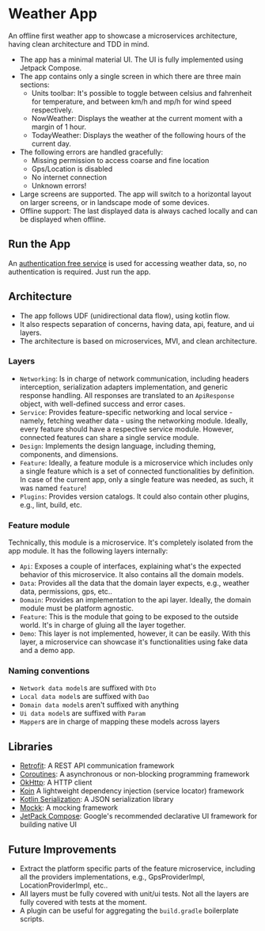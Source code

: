 # Weather App
An offline first weather app to showcase a microservices architecture, having clean architecture and TDD in mind.

- The app has a minimal material UI. The UI is fully implemented using Jetpack Compose.
- The app contains only a single screen in which there are three main sections:
  - Units toolbar: It's possible to toggle between celsius and fahrenheit for temperature, and between km/h and mp/h for wind speed respectively.
  - NowWeather: Displays the weather at the current moment with a margin of 1 hour.
  - TodayWeather: Displays the weather of the following hours of the current day.
- The following errors are handled gracefully:
  - Missing permission to access coarse and fine location
  - Gps/Location is disabled
  - No internet connection
  - Unknown errors!
- Large screens are supported. The app will switch to a horizontal layout on larger screens, or in landscape mode of some devices.
- Offline support: The last displayed data is always cached locally and can be displayed when offline.


## Run the App
An [authentication free service](https://open-meteo.com/) is used for accessing weather data, so, no authentication is required. Just run the app.


## Architecture
- The app follows UDF (unidirectional data flow), using kotlin flow.
- It also respects separation of concerns, having data, api, feature, and ui layers.
- The architecture is based on microservices, MVI, and clean architecture.

### Layers
- `Networking`: Is in charge of network communication, including headers interception, serialization adapters implementation, and generic response handling. All responses are translated to an `ApiResponse` object, with well-defined success and error cases.
- `Service`: Provides feature-specific networking and local service - namely, fetching weather data - using the networking module. Ideally, every feature should have a respective service module. However, connected features can share a single service module.
- `Design`: Implements the design language, including theming, components, and dimensions.
- `Feature`: Ideally, a feature module is a microservice which includes only a single feature which is a set of connected functionalities by definition. In case of the current app, only a single feature was needed, as such, it was named `feature`!
- `Plugins`: Provides version catalogs. It could also contain other plugins, e.g., lint, build, etc.

### Feature module
Technically, this module is a microservice. It's completely isolated from the app module. It has the following layers internally:
- `Api`: Exposes a couple of interfaces, explaining what's the expected behavior of this microservice. It also contains all the domain models.
- `Data`: Provides all the data that the domain layer expects, e.g., weather data, permissions, gps, etc..
- `Domain`: Provides an implementation to the api layer. Ideally, the domain module must be platform agnostic.
- `Feature`: This is the module that going to be exposed to the outside world. It's in charge of gluing all the layer together.
- `Demo`: This layer is not implemented, however, it can be easily. With this layer, a microservice can showcase it's functionalities using fake data and a demo app.

### Naming conventions
- `Network data model`s are suffixed with `Dto` 
- `Local data model`s are suffixed with `Dao` 
- `Domain data model`s aren't suffixed with anything
- `Ui data model`s are suffixed with `Param`
- `Mapper`s are in charge of mapping these models across layers

## Libraries
- [Retrofit](https://square.github.io/retrofit): A REST API communication framework
- [Coroutines](https://kotlinlang.org/docs/coroutines-overview.html): A asynchronous or non-blocking programming framework
- [OkHttp](https://square.github.io/okhttp): A HTTP client
- [Koin](https://github.com/InsertKoinIO/koin) A lightweight dependency injection (service locator) framework
- [Kotlin Serialization](https://kotlinlang.org/docs/serialization.html): A JSON serialization library
- [Mockk](https://mockk.io): A mocking framework
- [JetPack Compose](https://developer.android.com/jetpack/compose): Google's recommended declarative UI framework for building native UI


## Future Improvements
- Extract the platform specific parts of the feature microservice, including all the providers implementations, e.g., GpsProviderImpl, LocationProviderImpl, etc..
- All layers must be fully covered with unit/ui tests. Not all the layers are fully covered with tests at the moment.
- A plugin can be useful for aggregating the `build.gradle` boilerplate scripts.
